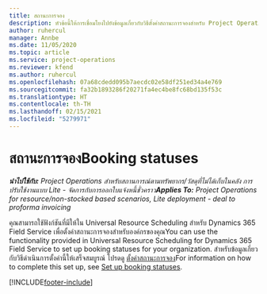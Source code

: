 ```yaml
---
title: สถานะการจอง
description: หัวข้อนี้ให้การเชื่อมโยงไปยังข้อมูลเกี่ยวกับวิธีตั้งค่าสถานะการจองสำหรับ Project Operations
author: ruhercul
manager: Annbe
ms.date: 11/05/2020
ms.topic: article
ms.service: project-operations
ms.reviewer: kfend
ms.author: ruhercul
ms.openlocfilehash: 07a68cdedd095b7aecdc02e58df251ed34a4e769
ms.sourcegitcommit: fa32b1893286f20271fa4ec4be8fc68bd135f53c
ms.translationtype: HT
ms.contentlocale: th-TH
ms.lasthandoff: 02/15/2021
ms.locfileid: "5279971"
---
```

# <a name="booking-statuses"></a><span data-ttu-id="d4ca5-103">สถานะการจอง</span><span class="sxs-lookup"><span data-stu-id="d4ca5-103">Booking statuses</span></span>

<span data-ttu-id="d4ca5-104">_**นำไปใช้กับ:** Project Operations สำหรับสถานการณ์ตามทรัพยากร/วัสดุที่ไม่ได้เก็บในคลัง การปรับใช้งานแบบ Lite - จัดการกับการออกใบแจ้งหนี้ชั่วคราว_</span><span class="sxs-lookup"><span data-stu-id="d4ca5-104">_**Applies To:** Project Operations for resource/non-stocked based scenarios, Lite deployment - deal to proforma invoicing_</span></span>

<span data-ttu-id="d4ca5-105">คุณสามารถใช้ฟังก์ชันที่มีให้ใน Universal Resource Scheduling สำหรับ Dynamics 365 Field Service เพื่อตั้งค่าสถานะการจองสำหรับองค์กรของคุณ</span><span class="sxs-lookup"><span data-stu-id="d4ca5-105">You can use the functionality provided in Universal Resource Scheduling for Dynamics 365 Field Service to set up booking statuses for your organization.</span></span> <span data-ttu-id="d4ca5-106">สำหรับข้อมูลเกี่ยวกับวิธีดำเนินการตั้งค่านี้ให้เสร็จสมบูรณ์ โปรดดู [ตั้งค่าสถานะการจอง](https://docs.microsoft.com/dynamics365/field-service/set-up-booking-statuses)</span><span class="sxs-lookup"><span data-stu-id="d4ca5-106">For information on how to complete this set up, see [Set up booking statuses](https://docs.microsoft.com/dynamics365/field-service/set-up-booking-statuses).</span></span>


[!INCLUDE[footer-include](../includes/footer-banner.md)]